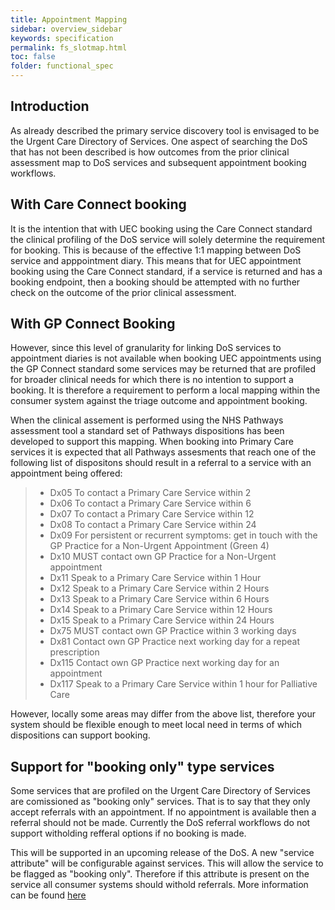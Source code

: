 ```yaml
---
title: Appointment Mapping
sidebar: overview_sidebar
keywords: specification
permalink: fs_slotmap.html
toc: false
folder: functional_spec
---
```


## Introduction

As already described the primary service discovery tool is envisaged to be the Urgent Care Directory of Services. One aspect of searching the DoS that has not been described is how outcomes from the prior clinical assessment map to DoS services and subsequent appointment booking workflows. 

## With Care Connect booking

It is the intention that with UEC booking using the Care Connect standard the clinical profiling of the DoS service will solely determine the requirement for booking. This is because of the effective 1:1 mapping between DoS service and apppointment diary. This means that for UEC appointment booking using the Care Connect standard, if a service is returned and has a booking endpoint, then a booking should be attempted with no further check on the outcome of the prior clinical assessment.

## With GP Connect Booking

However, since this level of granularity for linking DoS services to appointment diaries is not available when booking UEC appointments using the GP Connect standard some services may be returned that are profiled for broader clinical needs for which there is no intention to support a booking. It is therefore a requirement to perform a local mapping within the consumer system against the triage outcome and appointment booking.

When the clinical assement is performed using the NHS Pathways assessment tool a standard set of Pathways dispositions has been developed to support this mapping. When booking into Primary Care services it is expected that all Pathways assesments that reach one of the following list of dispositons should result in a referral to a service with an appointment being offered:

> * Dx05 To contact a Primary Care Service within 2
> * Dx06 To contact a Primary Care Service within 6
> * Dx07 To contact a Primary Care Service within 12
> * Dx08 To contact a Primary Care Service within 24
> * Dx09 For persistent or recurrent symptoms: get in touch with the GP Practice for a Non-Urgent Appointment (Green 4)
> * Dx10 MUST contact own GP Practice for a Non-Urgent appointment
> * Dx11 Speak to a Primary Care Service within 1 Hour
> * Dx12 Speak to a Primary Care Service within 2 Hours
> * Dx13 Speak to a Primary Care Service within 6 Hours
> * Dx14 Speak to a Primary Care Service within 12 Hours
> * Dx15 Speak to a Primary Care Service within 24 Hours
> * Dx75 MUST contact own GP Practice within 3 working days
> * Dx81 Contact own GP Practice next working day for a repeat prescription
> * Dx115 Contact own GP Practice next working day for an appointment
> * Dx117 Speak to a Primary Care Service within 1 hour for Palliative Care

However, locally some areas may differ from the above list, therefore your system should be flexible enough to meet local need in terms of which dispositions can support booking.

## Support for "booking only" type services

Some services that are profiled on the Urgent Care Directory of Services are comissioned as "booking only" services. That is to say that they only accept referrals with an appointment. If no appointment is available then a referral should not be made.
Currently the DoS referral workflows do not support witholding refferal options if no booking is made. 

This will be supported in an upcoming release of the DoS. A new "service attribute" will be configurable against services. This will allow the service to be flagged as "booking only". Therefore if this attribute is present on the service all consumer systems should withold referrals. More information can be found <a href="dos_bookingonly.html" target="_blank">here</a>

